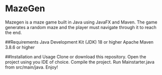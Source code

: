 # MazeGen
Mazegen is a maze game built in Java using JavaFX and Maven. The game generates a random maze and the player must navigate through it to reach the end.

##Requirements
Java Development Kit (JDK) 18 or higher
Apache Maven 3.8.6 or higher

##Installation and Usage
Clone or download this repository.
Open the project using you IDE of choice.
Compile the project.
Run Mainstarter.java from src/main/java.
Enjoy!
